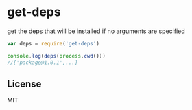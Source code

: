 # get-deps

get the deps that will be installed if no arguments are specified

``` js
var deps = require('get-deps')

console.log(deps(process.cwd()))
//['package@1.0.1',...]
```

## License

MIT
